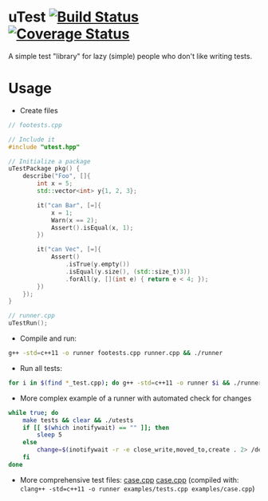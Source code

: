uTest [![Build Status](https://travis-ci.org/baabelfish/utest.svg?branch=master)](https://travis-ci.org/baabelfish/utest) [![Coverage Status](https://coveralls.io/repos/baabelfish/utest/badge.png)](https://coveralls.io/r/baabelfish/utest)
=====

A simple test "library" for lazy (simple) people who don't like writing tests.


# Usage
- Create files

```cpp
// footests.cpp

// Include it
#include "utest.hpp"

// Initialize a package
uTestPackage pkg() {
    describe("Foo", []{
        int x = 5;
        std::vector<int> y{1, 2, 3};

        it("can Bar", [=]{
            x = 1;
            Warn(x == 2);
            Assert().isEqual(x, 1);
        })

        it("can Vec", [=]{
            Assert()
                .isTrue(y.empty())
                .isEqual(y.size(), (std::size_t)3))
                .forAll(y, [](int e) { return e < 4; });
        })
    });
}
```

```cpp
// runner.cpp
uTestRun();
```

- Compile and run:
```bash
g++ -std=c++11 -o runner footests.cpp runner.cpp && ./runner
```
- Run all tests:
```bash
for i in $(find *_test.cpp); do g++ -std=c++11 -o runner $i && ./runner; done
```

- More complex example of a runner with automated check for changes
```bash
while true; do
    make tests && clear && ./utests
    if [[ $(which inotifywait) == "" ]]; then
        sleep 5
    else
        change=$(inotifywait -r -e close_write,moved_to,create . 2> /dev/null)
    fi
done
```

- More comprehensive test files: [case.cpp](/examples/tests.cpp) [case.cpp](/examples/case.cpp) (compiled with: `clang++ -std=c++11 -o runner examples/tests.cpp examples/case.cpp`)
